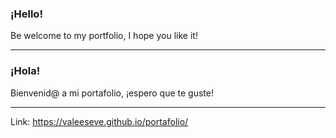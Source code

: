 ### ¡Hello!
Be welcome to my portfolio, I hope you like it!
____________
### ¡Hola!
Bienvenid@ a mi portafolio, ¡espero que te guste!
____________
Link: https://valeeseve.github.io/portafolio/
